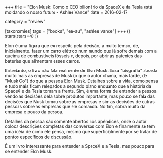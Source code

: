 +++
title = "Elon Musk: Como o CEO bilionário da SpaceX e da Tesla está moldando o nosso futuro - Ashlee Vance"
date = 2016-02-17

category = "review"

[taxonomies]
tags = ["books", "en-au", "ashlee vance"]
+++
{{ stars(stars=4) }}

Elon é uma figura que eu respeito pela decisão, a muito tempo, de, inicialmente, fazer um carro elétrico num mundo que já sofre demais com a queima de combustíveis fósseis e, depois, por abrir as patentes das baterias que alimentam esses carros.

Entretanto, o livro não fala realmente de Elon Musk. Essa "biografia" aborda muito mais as empresas de Musk (o que o autor chama, mais tarde, de "Musk Co") do que a pessoa Elon Musk. Detalhes sobre a vida, como pensa e tudo mais ficam relegados a segundo plano enquanto que a história da SpaceX e da Tesla tomam a frente. Sim, é uma forma de entender a pessoa vendo as decisões dela sobre produtos importante, mas pouco se fala das decisões que Musk tomou sobre as empresas e sim as decisões de outras pessoas sobre as empresas que ele comanda. No fim, sobra muito da empresa e pouco da pessoa.

Detalhes da pessoa são somente abertos nos apêndices, onde o autor coloca descrições completas das conversas com Elon e finalmente se tem uma idéia de como ele pensa, mesmo que superficialmente por se tratar de pontos específicos de discussão.

É um livro interessante para entender a SpaceX e a Tesla, mas pouco para se entender Elon Musk.